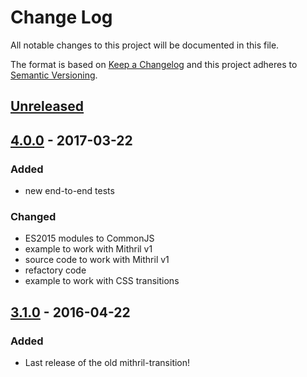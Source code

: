 # Change Log
All notable changes to this project will be documented in this file.

The format is based on [Keep a Changelog](http://keepachangelog.com/)
and this project adheres to [Semantic Versioning](http://semver.org/).

## [Unreleased]

## [4.0.0] - 2017-03-22
### Added
- new end-to-end tests

### Changed
- ES2015 modules to CommonJS
- example to work with Mithril v1
- source code to work with Mithril v1
- refactory code
- example to work with CSS transitions

## [3.1.0] - 2016-04-22
### Added
- Last release of the old mithril-transition!

[unreleased]: https://github.com/geut/mithril-transition/compare/v4.0.0...HEAD
[4.0.0]: https://github.com/geut/mithril-transition/compare/v3.1.0...v4.0.0
[3.1.0]: https://github.com/geut/mithril-transition/compare/v3.0.0...v3.1.0
